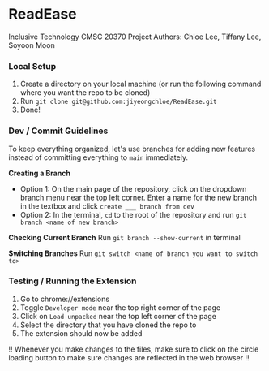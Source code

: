 # ReadEase
Inclusive Technology CMSC 20370 Project
Authors: Chloe Lee, Tiffany Lee, Soyoon Moon

### Local Setup
1. Create a directory on your local machine (or run the following command where you want the repo to be cloned)
2. Run `git clone git@github.com:jiyeongchloe/ReadEase.git`
3. Done!

### Dev / Commit Guidelines
To keep everything organized, let's use branches for adding new features instead of committing everything to `main` immediately.

**Creating a Branch**
- Option 1: On the main page of the repository, click on the dropdown branch menu near the top left corner. Enter a name for the new branch in the textbox and click `create ___ branch from dev`
- Option 2: In the terminal, `cd` to the root of the repository and run `git branch <name of new branch>`

**Checking Current Branch**
Run `git branch --show-current` in terminal

**Switching Branches**
Run `git switch <name of branch you want to switch to>`

### Testing / Running the Extension
1. Go to chrome://extensions
2. Toggle `Developer mode` near the top right corner of the page
3. Click on `Load unpacked` near the top left corner of the page
4. Select the directory that you have cloned the repo to
5. The extension should now be added

!! Whenever you make changes to the files, make sure to click on the circle loading button to make sure changes are reflected in the web browser !!

